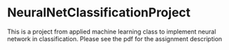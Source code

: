 # NeuralNetClassificationProject
This is a project from applied machine learning class to implement neural network in classification. Please see the pdf for the assignment description
